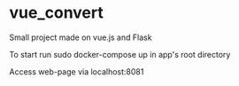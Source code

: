 # vue_convert
Small project made on vue.js and Flask 

To start run sudo docker-compose up in app's root directory

Access web-page via localhost:8081
